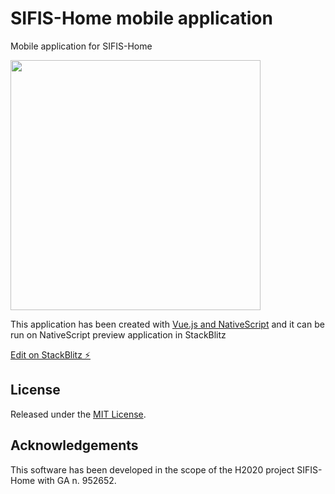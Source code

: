 # SIFIS-Home mobile application

Mobile application for SIFIS-Home

<img src="https://user-images.githubusercontent.com/75613112/217755883-0919928d-b1a0-42b1-9de3-1e99db833b2e.png" height="400">


This application has been created with [Vue.js and NativeScript](https://nativescript-vue.org/) and it can be run on NativeScript preview application in StackBlitz

[Edit on StackBlitz ⚡️](https://stackblitz.com/edit/sifis-home-mobile)

## License

Released under the [MIT License](LICENSE).

## Acknowledgements

This software has been developed in the scope of the H2020 project SIFIS-Home with GA n. 952652.
